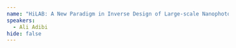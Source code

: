 ```yaml
---
name: "HiLAB: A New Paradigm in Inverse Design of Large-scale Nanophotonic Devices"
speakers:
  - Ali Adibi
hide: false
---
```


